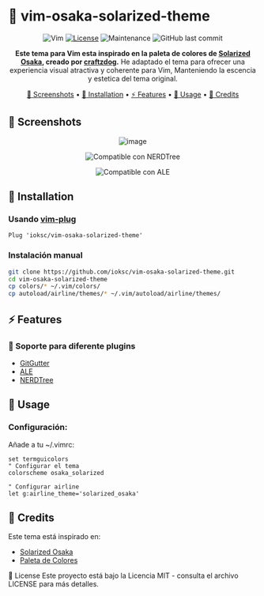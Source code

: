 # 🎨 vim-osaka-solarized-theme

<div align="center">

![Vim](https://img.shields.io/badge/VIM-%2311AB00.svg?style=for-the-badge&logo=vim&logoColor=white)
[![License](https://img.shields.io/badge/license-MIT-blue.svg?style=for-the-badge)](LICENSE)
![Maintenance](https://img.shields.io/maintenance/yes/2024?style=for-the-badge)
![GitHub last commit](https://img.shields.io/github/last-commit/ioksc/vim-osaka-solarized-theme?style=for-the-badge)

**Este tema para Vim esta inspirado en la paleta de colores de [Solarized Osaka](https://github.com/craftzdog/solarized-osaka.nvim), creado por [craftzdog](https://github.com/craftzdog).**
He adaptado el tema para ofrecer una experiencia visual atractiva y coherente para Vim, Manteniendo la escencia y estetica del tema original.

[📸 Screenshots](#-screenshots) •
[🚀 Installation](#-installation) •
[⚡ Features](#-features) •
[🎨 Usage](#-usage) •
[📣 Credits](#-credits)

</div>

## 📸 Screenshots

<div align="center">

  
![image](https://github.com/user-attachments/assets/28170716-3727-43c4-850a-4c1c173e838b)

![Compatible con NERDTree](https://github.com/user-attachments/assets/9f3d7f4f-e6a1-43a1-8e33-257ee8381964)

![Compatible con ALE](https://github.com/user-attachments/assets/34af57ea-d210-4c1c-9524-b3974aa166be)


</div>

## 🚀 Installation

### Usando [vim-plug](https://github.com/junegunn/vim-plug)

```vim
Plug 'ioksc/vim-osaka-solarized-theme'
```
### Instalación manual
```sh
git clone https://github.com/ioksc/vim-osaka-solarized-theme.git
cd vim-osaka-solarized-theme
cp colors/* ~/.vim/colors/
cp autoload/airline/themes/* ~/.vim/autoload/airline/themes/

```

## ⚡ Features
### 🎯 Soporte para diferente plugins
- [GitGutter](https://github.com/airblade/vim-gitgutter)
- [ALE](https://github.com/dense-analysis/ale)
- [NERDTree](https://github.com/preservim/nerdtree)

## 🎨 Usage
### Configuración:

Añade a tu ~/.vimrc:

```vim
set termguicolors
" Configurar el tema
colorscheme osaka_solarized

" Configurar airline
let g:airline_theme='solarized_osaka'
```



## 📣 Credits
Este tema está inspirado en:
- [Solarized Osaka](https://github.com/craftzdog/solarized-osaka.nvim)
- [Paleta de Colores](https://www.figma.com/file/6Wp5Puqtz7hbMJgYqOOJzb/Solarized-Osaka?type=design&node-id=0%3A1&mode=design&t=vEaGptGFJOLAafmB-1)

📜 License
Este proyecto está bajo la Licencia MIT - consulta el archivo LICENSE para más detalles.
